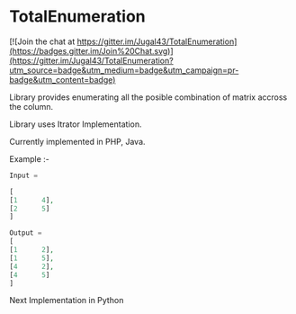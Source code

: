 # TotalEnumeration

[![Join the chat at https://gitter.im/Jugal43/TotalEnumeration](https://badges.gitter.im/Join%20Chat.svg)](https://gitter.im/Jugal43/TotalEnumeration?utm_source=badge&utm_medium=badge&utm_campaign=pr-badge&utm_content=badge)

Library provides enumerating all the posible combination of matrix accross the column.

Library uses Itrator Implementation.

Currently implemented in PHP, Java.
 
Example :-
```php
Input =

[
[1      4],
[2      5]
]

Output =
[
[1      2],
[1      5],
[4      2],
[4      5]
]
```
Next Implementation in Python
